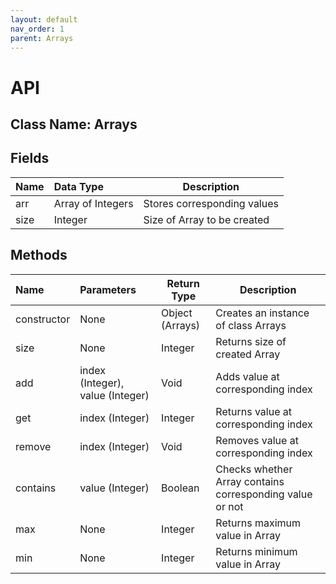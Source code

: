 ```yaml
---
layout: default
nav_order: 1
parent: Arrays
---
```


# API
## Class Name: Arrays

## Fields

| Name          | Data Type         | Description                      |
|:--------------|:------------------|----------------------------------|
| arr           | Array of Integers | Stores corresponding values      |
| size          | Integer           | Size of Array to be created      |

## Methods

| Name          | Parameters                       | Return Type      | Description                                               |
|:--------------|:---------------------------------|------------------|-----------------------------------------------------------|
| constructor   | None                             | Object (Arrays)  | Creates an instance of class Arrays                       |
| size          | None                             | Integer          | Returns size of created Array                             |
| add           | index (Integer), value (Integer) | Void             | Adds value at corresponding index                         |
| get           | index (Integer)                  | Integer          | Returns value at corresponding index                      |
| remove        | index (Integer)                  | Void             | Removes value at corresponding index                      |
| contains      | value (Integer)                  | Boolean          | Checks whether Array contains corresponding value or not  |
| max           | None                             | Integer          | Returns maximum value in Array                            |
| min           | None                             | Integer          | Returns minimum value in Array                            |
